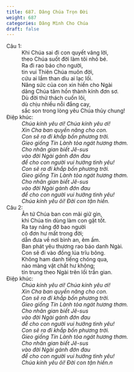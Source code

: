 ```yaml
---
title: 687. Dâng Chúa Trọn Đời
weight: 687
categories: Dâng Mình Cho Chúa
draft: false
---
```

<dl><dt>Câu 1:</dt><dd data-verse="1">Khi Chúa sai đi con quyết vâng lời, <br/>theo Chúa suốt đời làm tôi nhỏ bé. <br/>Ra đi rao báo cho người, <br/>tin vui Thiên Chúa muôn đời, <br/>cứu ai lầm than dìu ai lạc lối. <br/>Năng sức của con xin hiến cho Ngài <br/>dâng Chúa tâm hồn thành kính đơn sơ. <br/>Dù đời thử thách cuốn lôi, <br/>dù chịu nhiều nỗi đắng cay, <br/>sắc son trong lòng yêu Chúa thủy chung! </dd><dt>Điệp khúc:</dt><dd data-chorus="1"><em>Chúa kính yêu ơi! Chúa kính yêu ơi! <br/>Xin Cha ban quyền năng cho con. <br/>Con sẽ ra đi khắp bốn phương trời. <br/>Gieo giống Tin Lành tỏa ngát hương thơm. <br/>Cho nhân gian biết Jê-sus <br/>vào đời Ngài gánh đớn đau <br/>để cho con người vui hưởng tình yêu! <br/>Con sẽ ra đi khắp bốn phương trời. <br/>Gieo giống Tin Lành tỏa ngát hương thơm. <br/>Cho nhân gian biết Jê-sus <br/>vào đời Ngài gánh đớn đau <br/>để cho con người vui hưởng tình yêu! <br/>Chúa kính yêu ôi! Đời con tận hiến. </em></dd><dt>Câu 2:</dt><dd data-verse="2">Ân tứ Chúa ban con mãi giữ gìn, <br/>khi Chúa tin dùng làm con gặt tốt. <br/>Ra tay nâng đỡ bao người <br/>cô đơn hư mất trong đời; <br/>dẫn đưa về nơi bình an, êm ấm. <br/>Ban phát yêu thương rao báo danh Ngài. <br/>Con sẽ đi vào đồng lúa trĩu bông. <br/>Không ham danh tiếng chóng qua, <br/>nào màng vật chất hư không; <br/>tín trung theo Ngài trên lối trần gian. </dd><dt>Điệp khúc:</dt><dd data-chorus="1"><em>Chúa kính yêu ơi! Chúa kính yêu ơi! <br/>Xin Cha ban quyền năng cho con. <br/>Con sẽ ra đi khắp bốn phương trời. <br/>Gieo giống Tin Lành tỏa ngát hương thơm. <br/>Cho nhân gian biết Jê-sus <br/>vào đời Ngài gánh đớn đau <br/>để cho con người vui hưởng tình yêu! <br/>Con sẽ ra đi khắp bốn phương trời. <br/>Gieo giống Tin Lành tỏa ngát hương thơm. <br/>Cho nhân gian biết Jê-sus <br/>vào đời Ngài gánh đớn đau <br/>để cho con người vui hưởng tình yêu! <br/>Chúa kính yêu ôi! Đời con tận hiến.n </em></dd></dl>